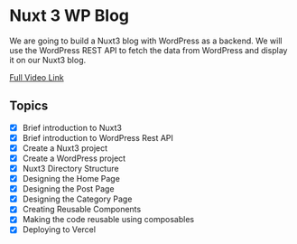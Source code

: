 # Nuxt 3 WP Blog

We are going to build a Nuxt3 blog with WordPress as a backend. We will use the WordPress REST API to fetch the data from WordPress and display it on our Nuxt3 blog.

[Full Video Link](https://youtu.be/fY2sfrV2zho)

## Topics

- [x] Brief introduction to Nuxt3
- [x] Brief introduction to WordPress Rest API
- [x] Create a Nuxt3 project
- [x] Create a WordPress project
- [x] Nuxt3 Directory Structure
- [x] Designing the Home Page
- [x] Designing the Post Page
- [x] Designing the Category Page
- [x] Creating Reusable Components
- [x] Making the code reusable using composables
- [x] Deploying to Vercel
